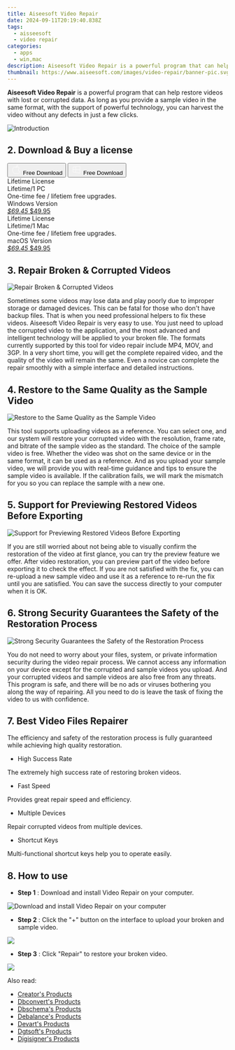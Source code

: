 ```yaml
---
title: Aiseesoft Video Repair
date: 2024-09-11T20:19:40.838Z
tags: 
  - aisseesoft
  - video repair
categories: 
  - apps
  - win,mac
description: Aiseesoft Video Repair is a powerful program that can help restore videos with lost or corrupted data. As long as you provide a sample video in the same format, with the support of powerful technology, you can harvest the video without any defects in just a few clicks.
thumbnail: https://www.aiseesoft.com/images/video-repair/banner-pic.svg
---
```


**Aiseesoft Video Repair** is a powerful program that can help restore videos with lost or corrupted data. As long as you provide a sample video in the same format, with the support of powerful technology, you can harvest the video without any defects in just a few clicks.

![Introduction](https://www.aiseesoft.com/images/video-repair/banner-pic.svg)

## 2. Download & Buy a license

<div class="mx-auto flex items-center justify-center space-x-4">
  <button 
  onclick="javascript:window.open('https://secure.2checkout.com/order/checkout.php?PRODS=40868155&QTY=1&COUPON=AISEOHC&DESIGN_TYPE=2&SHORT_FORM=1&AFFILIATE=108875&CART=1', '_blank');
    window.open('https://download.aiseesoft.com/mac/video-repair-for-mac.dmg', '_blank');void(0);"
  class="flex flex-row font-bold rounded-lg text-lg w-48 h-16 bg-[#FF8014] text-[#ffffff] items-center justify-center p-2">
    <svg width="24px" height="24px" viewBox="0 0 24 24" xmlns="http://www.w3.org/2000/svg" color="#ffffff" fill="none" stroke="currentColor" stroke-width="3" stroke-linecap="round" stroke-linejoin="round"><path d="M16 2C16.3632 4.17921 14.0879 5.83084 12.8158 6.57142C12.4406 6.78988 12.0172 6.5117 12.0819 6.08234C12.2993 4.63878 13.0941 2.00008 16 2Z" stroke="#f8f7f7" stroke-width="1.5"></path><path d="M9 6.5C9.89676 6.5 10.6905 6.69941 11.2945 6.92013C12.0563 7.19855 12.9437 7.19854 13.7055 6.92012C14.3094 6.6994 15.1032 6.5 15.9999 6.5C17.0852 6.5 18.4649 7.08889 19.4999 8.26666C16 11 17 15.5 20.269 16.6916C19.2253 19.5592 17.2413 21.5 15.4999 21.5C13.9999 21.5 14 20.8 12.5 20.8C11 20.8 11 21.5 9.5 21.5C7 21.5 4 17.5 4 12.5C4 8.5 7 6.5 9 6.5Z" stroke="#f8f7f7" stroke-width="1.5"></path></svg>    
    <span class="font-medium mx-auto">Free Download</span>  
  </button>
  <button 
  onclick="javascript:window.open('https://secure.2checkout.com/order/checkout.php?PRODS=40868154&QTY=1&COUPON=AISEOHC&DESIGN_TYPE=2&SHORT_FORM=1&AFFILIATE=108875&CART=1', '_blank');
    window.open('https://download.aiseesoft.com/video-repair.exe', '_blank');void(0);"
  class="flex flex-row font-bold rounded-lg text-lg w-48 h-16 bg-[#FF8014] text-[#ffffff] items-center justify-center p-2">
    <svg width="24px" height="24px" viewBox="0 0 24 24" xmlns="http://www.w3.org/2000/svg" color="#ffffff" fill="none" stroke="currentColor" stroke-width="3" stroke-linecap="round" stroke-linejoin="round"><path d="M4 16.9865V7.01353C4 6.71792 4.21531 6.46636 4.50737 6.42072L19.3074 4.10822C19.6713 4.05137 20 4.33273 20 4.70103V19.299C20 19.6673 19.6713 19.9486 19.3074 19.8918L4.50737 17.5793C4.21531 17.5336 4 17.2821 4 16.9865Z" stroke="#f8f7f7" stroke-width="1.5"></path><path d="M4 12H20" stroke="#f8f7f7" stroke-width="1.5"></path><path d="M10.5 5.5V18.5" stroke="#f8f7f7" stroke-width="1.5"></path></svg>
    <span class="font-medium mx-auto">Free Download</span>  
  </button>
</div>

<div class="mx-auto flex items-center justify-center">
  <div class="m-8 grid grid-cols-1 gap-6 xl:grid-cols-2">
    <div class="flex w-full flex-col rounded-2xl bg-[#ffffff] text-[#374151] shadow-xl xl:w-96">
      <div class="flex h-full flex-col p-8">
        <div class="pb-6 text-3xl font-bold">Lifetime License</div>
        <div class="pb-12 text-lg">
          Lifetime/1 PC
          <div class="text-xs">One-time fee / lifetiem free upgrades.</div>
          <div class="text-xs">Windows Version</div>
        </div>
        <div class="flex flex-col gap-3 text-base"></div>
        <div class="flex flex-grow"></div>
        <div class="flex pt-10">
          <a href="https://secure.2checkout.com/order/checkout.php?PRODS=40868154&QTY=1&COUPON=AISEOHC&DESIGN_TYPE=2&SHORT_FORM=1&AFFILIATE=108875&CART=1" class="w-full transform cursor-pointer rounded-lg bg-[#7e22ce] p-3 text-center text-xl font-bold !text-[#ffffff] !no-underline transition-transform hover:bg-purple-800 active:scale-95"> 
           <em class="text-base line-through !text-[#c5c5c5]">$69.45</em>
            $49.95
          </a>
        </div>
      </div>
    </div>
    <div class="flex w-full flex-col rounded-2xl bg-[#ffffff] text-[#374151] shadow-xl xl:w-96">
      <div class="flex h-full flex-col p-8">
        <div class="pb-6 text-3xl font-bold">Lifetime License</div>
        <div class="pb-12 text-lg">
          Lifetime/1 Mac
          <div class="text-xs">One-time fee / lifetiem free upgrades.</div>
          <div class="text-xs">macOS Version</div>
        </div>
        <div class="flex flex-col gap-3 text-base"></div>
        <div class="flex flex-grow"></div>
        <div class="flex pt-10">
          <a href="https://secure.2checkout.com/order/checkout.php?PRODS=40868155&QTY=1&COUPON=AISEOHC&DESIGN_TYPE=2&SHORT_FORM=1&AFFILIATE=108875&CART=1" class="w-full transform cursor-pointer rounded-lg bg-[#7e22ce] p-3 text-center text-xl font-bold !text-[#ffffff] !no-underline transition-transform hover:bg-purple-800 active:scale-95">
           <em class="text-base line-through !text-[#c5c5c5]">$69.45</em>
            $49.95
          </a>
        </div>
      </div>
    </div>   
  </div>
</div>

## 3. Repair Broken & Corrupted Videos

![Repair Broken & Corrupted Videos](https://www.aiseesoft.com/images/video-repair/repair-broken-video.svg)

Sometimes some videos may lose data and play poorly due to improper storage or damaged devices. This can be fatal for those who don't have backup files. That is when you need professional helpers to fix these videos. Aiseesoft Video Repair is very easy to use. You just need to upload the corrupted video to the application, and the most advanced and intelligent technology will be applied to your broken file. The formats currently supported by this tool for video repair include MP4, MOV, and 3GP. In a very short time, you will get the complete repaired video, and the quality of the video will remain the same. Even a novice can complete the repair smoothly with a simple interface and detailed instructions.

## 4. Restore to the Same Quality as the Sample Video

![Restore to the Same Quality as the Sample Video](https://www.aiseesoft.com/images/video-repair/restore.svg)

This tool supports uploading videos as a reference. You can select one, and our system will restore your corrupted video with the resolution, frame rate, and bitrate of the sample video as the standard. The choice of the sample video is free. Whether the video was shot on the same device or in the same format, it can be used as a reference. And as you upload your sample video, we will provide you with real-time guidance and tips to ensure the sample video is available. If the calibration fails, we will mark the mismatch for you so you can replace the sample with a new one.

## 5. Support for Previewing Restored Videos Before Exporting

![Support for Previewing Restored Videos Before Exporting](https://www.aiseesoft.com/images/video-repair/support.svg)

If you are still worried about not being able to visually confirm the restoration of the video at first glance, you can try the preview feature we offer. After video restoration, you can preview part of the video before exporting it to check the effect. If you are not satisfied with the fix, you can re-upload a new sample video and use it as a reference to re-run the fix until you are satisfied. You can save the success directly to your computer when it is OK.

## 6. Strong Security Guarantees the Safety of the Restoration Process

![Strong Security Guarantees the Safety of the Restoration Process](https://www.aiseesoft.com/images/video-repair/strong-security.svg)

You do not need to worry about your files, system, or private information security during the video repair process. We cannot access any information on your device except for the corrupted and sample videos you upload. And your corrupted videos and sample videos are also free from any threats. This program is safe, and there will be no ads or viruses bothering you along the way of repairing. All you need to do is leave the task of fixing the video to us with confidence.

## 7. Best Video Files Repairer

The efficiency and safety of the restoration process is fully guaranteed while achieving high quality restoration.

- High Success Rate

The extremely high success rate of restoring broken videos.

- Fast Speed

Provides great repair speed and efficiency.

- Multiple Devices

Repair corrupted videos from multiple devices.

- Shortcut Keys

Multi-functional shortcut keys help you to operate easily.

## 8. How to use

- **Step 1** : Download and install Video Repair on your computer.

![Download and install Video Repair on your computer](https://www.aiseesoft.com/images/video-repair/add-the-broken-sample-video.jpg)

- **Step 2** : Click the "+" button on the interface to upload your broken and sample video.

![](https://www.aiseesoft.com/images/video-repair/begin-the-repair.jpg)

- **Step 3** : Click "Repair" to restore your broken video.

![](https://www.aiseesoft.com/images/video-repair/save-the-repair-video.jpg)

<ins class="adsbygoogle"
      style="display:block"
      data-ad-client="ca-pub-7571918770474297"
      data-ad-slot="8358498916"
      data-ad-format="auto"
      data-full-width-responsive="true"></ins>

<span class="atpl-alsoreadstyle">Also read:</span>
<div><ul>
<li><a href="https://tools.techidaily.com/creator/products/"><u>Creator's Products</u></a></li>
<li><a href="https://tools.techidaily.com/dbconvert/products/"><u>Dbconvert's Products</u></a></li>
<li><a href="https://tools.techidaily.com/dbschema/products/"><u>Dbschema's Products</u></a></li>
<li><a href="https://tools.techidaily.com/debalance/products/"><u>Debalance's Products</u></a></li>
<li><a href="https://tools.techidaily.com/devart/products/"><u>Devart's Products</u></a></li>
<li><a href="https://tools.techidaily.com/dgtsoft/products/"><u>Dgtsoft's Products</u></a></li>
<li><a href="https://tools.techidaily.com/digisigner/products/"><u>Digisigner's Products</u></a></li>
</ul></div>

